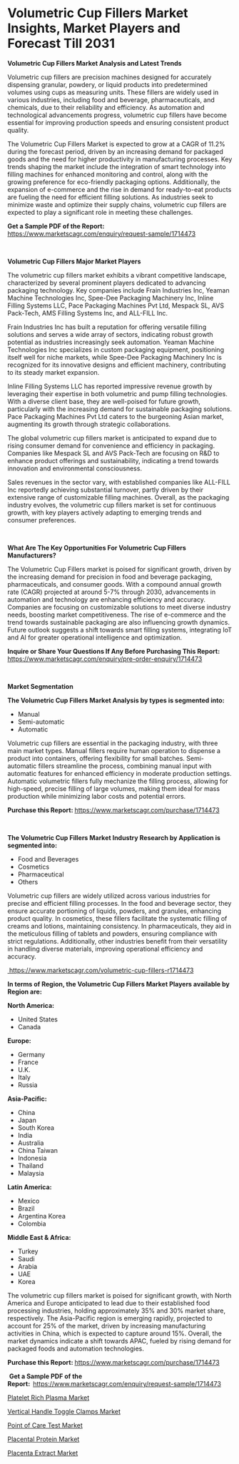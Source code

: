 <p><h1>Volumetric Cup Fillers Market Insights, Market Players and Forecast Till 2031</h1></p><p><strong>Volumetric Cup Fillers Market Analysis and Latest Trends</strong></p>
<p><p>Volumetric cup fillers are precision machines designed for accurately dispensing granular, powdery, or liquid products into predetermined volumes using cups as measuring units. These fillers are widely used in various industries, including food and beverage, pharmaceuticals, and chemicals, due to their reliability and efficiency. As automation and technological advancements progress, volumetric cup fillers have become essential for improving production speeds and ensuring consistent product quality.</p><p>The Volumetric Cup Fillers Market is expected to grow at a CAGR of 11.2% during the forecast period, driven by an increasing demand for packaged goods and the need for higher productivity in manufacturing processes. Key trends shaping the market include the integration of smart technology into filling machines for enhanced monitoring and control, along with the growing preference for eco-friendly packaging options. Additionally, the expansion of e-commerce and the rise in demand for ready-to-eat products are fueling the need for efficient filling solutions. As industries seek to minimize waste and optimize their supply chains, volumetric cup fillers are expected to play a significant role in meeting these challenges.</p></p>
<p><strong>Get a Sample PDF of the Report:&nbsp;</strong> <a href="https://www.marketscagr.com/enquiry/request-sample/1714473?utm_campaign=1284&utm_medium=2&utm_source=Github&utm_content=ia&utm_term=22102024&utm_id=volumetric-cup-fillers">https://www.marketscagr.com/enquiry/request-sample/1714473</a></p>
<p>&nbsp;</p>
<p><strong>Volumetric Cup Fillers Major Market Players</strong></p>
<p><p>The volumetric cup fillers market exhibits a vibrant competitive landscape, characterized by several prominent players dedicated to advancing packaging technology. Key companies include Frain Industries Inc, Yeaman Machine Technologies Inc, Spee-Dee Packaging Machinery Inc, Inline Filling Systems LLC, Pace Packaging Machines Pvt Ltd, Mespack SL, AVS Pack-Tech, AMS Filling Systems Inc, and ALL-FILL Inc. </p><p>Frain Industries Inc has built a reputation for offering versatile filling solutions and serves a wide array of sectors, indicating robust growth potential as industries increasingly seek automation. Yeaman Machine Technologies Inc specializes in custom packaging equipment, positioning itself well for niche markets, while Spee-Dee Packaging Machinery Inc is recognized for its innovative designs and efficient machinery, contributing to its steady market expansion.</p><p>Inline Filling Systems LLC has reported impressive revenue growth by leveraging their expertise in both volumetric and pump filling technologies. With a diverse client base, they are well-poised for future growth, particularly with the increasing demand for sustainable packaging solutions. Pace Packaging Machines Pvt Ltd caters to the burgeoning Asian market, augmenting its growth through strategic collaborations.</p><p>The global volumetric cup fillers market is anticipated to expand due to rising consumer demand for convenience and efficiency in packaging. Companies like Mespack SL and AVS Pack-Tech are focusing on R&D to enhance product offerings and sustainability, indicating a trend towards innovation and environmental consciousness. </p><p>Sales revenues in the sector vary, with established companies like ALL-FILL Inc reportedly achieving substantial turnover, partly driven by their extensive range of customizable filling machines. Overall, as the packaging industry evolves, the volumetric cup fillers market is set for continuous growth, with key players actively adapting to emerging trends and consumer preferences.</p></p>
<p>&nbsp;</p>
<p><strong>What Are The Key Opportunities For Volumetric Cup Fillers Manufacturers?</strong></p>
<p><p>The Volumetric Cup Fillers market is poised for significant growth, driven by the increasing demand for precision in food and beverage packaging, pharmaceuticals, and consumer goods. With a compound annual growth rate (CAGR) projected at around 5-7% through 2030, advancements in automation and technology are enhancing efficiency and accuracy. Companies are focusing on customizable solutions to meet diverse industry needs, boosting market competitiveness. The rise of e-commerce and the trend towards sustainable packaging are also influencing growth dynamics. Future outlook suggests a shift towards smart filling systems, integrating IoT and AI for greater operational intelligence and optimization.</p></p>
<p><strong>Inquire or Share Your Questions If Any Before Purchasing This Report:</strong> <a href="https://www.marketscagr.com/enquiry/pre-order-enquiry/1714473?utm_campaign=1284&utm_medium=2&utm_source=Github&utm_content=ia&utm_term=22102024&utm_id=volumetric-cup-fillers">https://www.marketscagr.com/enquiry/pre-order-enquiry/1714473</a></p>
<p>&nbsp;</p>
<p><strong>Market Segmentation</strong></p>
<p><strong>The Volumetric Cup Fillers Market Analysis by types is segmented into:</strong></p>
<p><ul><li>Manual</li><li>Semi-automatic</li><li>Automatic</li></ul></p>
<p><p>Volumetric cup fillers are essential in the packaging industry, with three main market types. Manual fillers require human operation to dispense a product into containers, offering flexibility for small batches. Semi-automatic fillers streamline the process, combining manual input with automatic features for enhanced efficiency in moderate production settings. Automatic volumetric fillers fully mechanize the filling process, allowing for high-speed, precise filling of large volumes, making them ideal for mass production while minimizing labor costs and potential errors.</p></p>
<p><strong>Purchase this Report:&nbsp;</strong><a href="https://www.marketscagr.com/purchase/1714473?utm_campaign=1284&utm_medium=2&utm_source=Github&utm_content=ia&utm_term=22102024&utm_id=volumetric-cup-fillers">https://www.marketscagr.com/purchase/1714473</a></p>
<p>&nbsp;</p>
<p><strong>The Volumetric Cup Fillers Market Industry Research by Application is segmented into:</strong></p>
<p><ul><li>Food and Beverages</li><li>Cosmetics</li><li>Pharmaceutical</li><li>Others</li></ul></p>
<p><p>Volumetric cup fillers are widely utilized across various industries for precise and efficient filling processes. In the food and beverage sector, they ensure accurate portioning of liquids, powders, and granules, enhancing product quality. In cosmetics, these fillers facilitate the systematic filling of creams and lotions, maintaining consistency. In pharmaceuticals, they aid in the meticulous filling of tablets and powders, ensuring compliance with strict regulations. Additionally, other industries benefit from their versatility in handling diverse materials, improving operational efficiency and accuracy.</p></p>
<p><a href="https://www.marketscagr.com/volumetric-cup-fillers-r1714473?utm_campaign=1284&utm_medium=2&utm_source=Github&utm_content=ia&utm_term=22102024&utm_id=volumetric-cup-fillers">&nbsp;https://www.marketscagr.com/volumetric-cup-fillers-r1714473</a></p>
<p><strong>In terms of Region, the Volumetric Cup Fillers Market Players available by Region are:</strong></p>
<p>
    <p> <strong> North America: </strong>
        <ul>
            <li>United States</li>
            <li>Canada</li>
        </ul>
        </p> 
    <p> <strong> Europe: </strong>
        <ul>
            <li>Germany</li>
            <li>France</li>
            <li>U.K.</li>
            <li>Italy</li>
            <li>Russia</li>
        </ul>
        </p> 
    <p> <strong> Asia-Pacific: </strong>
        <ul>
            <li>China</li>
            <li>Japan</li>
            <li>South Korea</li>
            <li>India</li>
            <li>Australia</li>
            <li>China Taiwan</li>
            <li>Indonesia</li>
            <li>Thailand</li>
            <li>Malaysia</li>
        </ul>
        </p> 
    <p> <strong> Latin America: </strong>
        <ul>
            <li>Mexico</li>
            <li>Brazil</li>
            <li>Argentina Korea</li>
            <li>Colombia</li>
        </ul>
        </p> 
    <p> <strong> Middle East & Africa: </strong>
        <ul>
            <li>Turkey</li>
            <li>Saudi</li>
            <li>Arabia</li>
            <li>UAE</li>
            <li>Korea</li>
        </ul>
    </p>
    </p>
<p><p>The volumetric cup fillers market is poised for significant growth, with North America and Europe anticipated to lead due to their established food processing industries, holding approximately 35% and 30% market share, respectively. The Asia-Pacific region is emerging rapidly, projected to account for 25% of the market, driven by increasing manufacturing activities in China, which is expected to capture around 15%. Overall, the market dynamics indicate a shift towards APAC, fueled by rising demand for packaged foods and automation technologies.</p></p>
<p><strong>Purchase this Report: </strong><a href="https://www.marketscagr.com/purchase/1714473?utm_campaign=1284&utm_medium=2&utm_source=Github&utm_content=ia&utm_term=22102024&utm_id=volumetric-cup-fillers">https://www.marketscagr.com/purchase/1714473</a></p>
<p>&nbsp;<strong>Get a Sample PDF of the Report:&nbsp;&nbsp;</strong><a href="https://www.marketscagr.com/enquiry/request-sample/1714473?utm_campaign=1284&utm_medium=2&utm_source=Github&utm_content=ia&utm_term=22102024&utm_id=volumetric-cup-fillers">https://www.marketscagr.com/enquiry/request-sample/1714473</a></p>
<p><strong></strong></p>
<p><p><a href="https://www.linkedin.com/pulse/platelet-rich-plasma-market-share-analysis-growth-trends-ryvaf?utm_campaign=1284&utm_medium=2&utm_source=Github&utm_content=ia&utm_term=22102024&utm_id=volumetric-cup-fillers">Platelet Rich Plasma Market</a></p><p><a href="https://issuu.com/reportprime-2/docs/vertical-handle-toggle-clamps-marke_28ee34e9866157?utm_campaign=1284&utm_medium=2&utm_source=Github&utm_content=ia&utm_term=22102024&utm_id=volumetric-cup-fillers">Vertical Handle Toggle Clamps Market</a></p><p><a href="https://www.linkedin.com/pulse/point-care-test-market-investigation-industry-evolution-forecast-rcrhc?utm_campaign=1284&utm_medium=2&utm_source=Github&utm_content=ia&utm_term=22102024&utm_id=volumetric-cup-fillers">Point of Care Test Market</a></p><p><a href="https://www.linkedin.com/pulse/placental-protein-value-chain-analysis-from-raw-materials-npmac?utm_campaign=1284&utm_medium=2&utm_source=Github&utm_content=ia&utm_term=22102024&utm_id=volumetric-cup-fillers">Placental Protein Market</a></p><p><a href="https://www.linkedin.com/pulse/placenta-extract-market-industry-trends-forecast-period-ast5c?utm_campaign=1284&utm_medium=2&utm_source=Github&utm_content=ia&utm_term=22102024&utm_id=volumetric-cup-fillers">Placenta Extract Market</a></p></p>